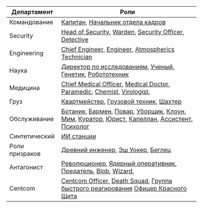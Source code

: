 | Департамент | Роли |
| ----------- | ------------------------------------------------------------ |
| Командование | [Капитан](\3_HowToPlay\Jobs\Command_roles\Captain.md), [Начальник отдела кадров](\3_HowToPlay\Jobs\Command_roles\Head-of-Personnel.md)|
| Security | [Head of Security](\3_HowToPlay\Jobs\Security_roles\Security-Officer.md), [Warden](\3_HowToPlay\Jobs\Security_roles\Warden.md), [Security Officer](\3_HowToPlay\Jobs\Security_roles\Security-Officer.md), [Detective](\3_HowToPlay\Jobs\Security_roles\Detective.md)|
| Engineering | [Chief Engineer](\3_HowToPlay\Jobs\Engineering_roles\Chief-Engineer.md), [Engineer](\3_HowToPlay\Jobs\Engineering_roles\Engineer.md), [Atmospherics Technician](\3_HowToPlay\Jobs\Engineering_roles\Atmospherics-Technician.md)| |
| Наука | [Директор по исследованиям](\3_HowToPlay\Jobs\Science_roles\Research-Director.md), [Ученый](\3_HowToPlay\Jobs\Science_roles\Scientist.md), [Генетик](\3_HowToPlay\Jobs\Science_roles\Geneticist.md), [Робототехник](\3_HowToPlay\Jobs\Science_roles\Roboticist.md)|
| Медицина | [Chief Medical Officer](\3_HowToPlay\Jobs\Medical_roles\Chief-Medical-Officer.md), [Medical Doctor](\3_HowToPlay\Jobs\Medical_roles\Medical-Doctor.md), [Paramedic](\3_HowToPlay\Jobs\Medical_roles\Paramedic.md), [Chemist](\3_HowToPlay\Jobs\Medical_roles\Chemist.md), [Virologist](\3_HowToPlay\Jobs\Medical_roles\Virologist.md), |
| Груз | [Квартмейстер](\3_HowToPlay\Jobs\Cargo_roles\Quartermaster.md), [Грузовой техник](\3_HowToPlay\Jobs\Cargo_roles\Cargo-Technician.md), [Шахтер](\3_HowToPlay\Jobs\Cargo_roles\Shaft-Miner.md) |
| Обслуживание | [Ботаник](\3_HowToPlay\Jobs\Service_roles\Botanist.md), [Бармен](\3_HowToPlay\Jobs\Service_roles\Bartender.md), [Повар](\3_HowToPlay\Jobs\Service_roles\Cook.md), [Уборщик](\3_HowToPlay\Jobs\Service_roles\Janitor.md), [Клоун](\3_HowToPlay\Jobs\Civilian_roles\Entertainment_Roles\Clown.md), [Мим](\3_HowToPlay\Jobs\Civilian_roles\Entertainment_Roles\Mime.md), [Куратор](\3_HowToPlay\Jobs\Civilian_roles\Entertainment_Roles\Curator.md), [Юрист](\3_HowToPlay\Jobs\Security_roles\Lawyer.md), [Капеллан](\3_HowToPlay\Jobs\Civilian_roles\Entertainment_Roles\Chaplain.md), [Ассистент](\3_HowToPlay\Jobs\Service_roles\Assistant.md), [Психолог](\3_HowToPlay\Jobs\Medical_roles\Psychologist.md) |
| Синтетический | [ИИ станции](\3_HowToPlay\Jobs\Synthetic_roles\Station-AI.md) | |
| Роли призраков | [Древний инженер,](Ancient-Engineer.md) [Эш Уокер,](AshWalker.md) [Беглец](\3_HowToPlay\Jobs\Antagonist_roles\Fugitive.md)| |
| Антагонист | [Революционер](\3_HowToPlay\Jobs\Antagonist_roles\Cargonia.md), [Ядерный оперативник](Nuclear-Emergency.md), [Предатель](\3_HowToPlay\Jobs\Antagonist_roles\Traitor.md), [Blob](\3_HowToPlay\Jobs\Antagonist_roles\Blob.md), [Wizard](\3_HowToPlay\Jobs\Antagonist_roles\Wizard.md), |
| Centcom | [Centcom Officer](\3_HowToPlay\Jobs\Protagonist_roles\Centcom_roles\Central-Command-Officer.md), [Death Squad](\3_HowToPlay\Jobs\Protagonist_roles\Centcom_roles\Death-Squad.md), [Группа быстрого реагирования](Emergency-Response-Team.md) [Офицер Красного Щита](\3_HowToPlay\Jobs\Protagonist_roles\Centcom_roles\Redshield-Officer.md)|
